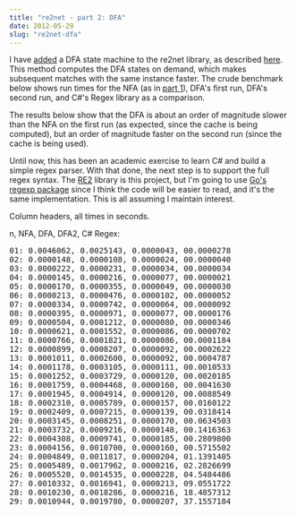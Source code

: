 ```yaml
---
title: "re2net - part 2: DFA"
date: 2012-05-29
slug: "re2net-dfa"
---
```


I have [added](https://github.com/mjibson/re2net/commit/4f5f274fb6299c703d70541af795918371f0bdd6) a DFA state machine to the re2net library, as described [here](http://swtch.com/~rsc/regexp/regexp1.html). This method computes the DFA states on demand, which makes subsequent matches with the same instance faster. The crude benchmark below shows run times for the NFA (as in [part 1](http://blog.mattjibson.com/2012/05/re2net---C-RE2-implementation-part-1)), DFA's first run, DFA's second run, and C#'s Regex library as a comparison.

The results below show that the DFA is about an order of magnitude slower than the NFA on the first run (as expected, since the cache is being computed), but an order of magnitude faster on the second run (since the cache is being used).

Until now, this has been an academic exercise to learn C# and build a simple regex parser. With that done, the next step is to support the full regex syntax. The [RE2](http://code.google.com/p/re2/) library is this project, but I'm going to use [Go's regexp package](http://code.google.com/p/go/source/browse/#hg%2Fsrc%2Fpkg%2Fregexp) since I think the code will be easier to read, and it's the same implementation. This is all assuming I maintain interest.

Column headers, all times in seconds.

n, NFA, DFA, DFA2, C# Regex:

<pre>
01: 0.0046062, 0.0025143, 0.0000043, 00.0000278
02: 0.0000148, 0.0000108, 0.0000024, 00.0000040
03: 0.0000222, 0.0000231, 0.0000034, 00.0000034
04: 0.0000145, 0.0000216, 0.0000077, 00.0000021
05: 0.0000170, 0.0000355, 0.0000049, 00.0000030
06: 0.0000213, 0.0000476, 0.0000102, 00.0000052
07: 0.0000334, 0.0000742, 0.0000064, 00.0000092
08: 0.0000395, 0.0000971, 0.0000077, 00.0000176
09: 0.0000504, 0.0001212, 0.0000080, 00.0000346
10: 0.0000621, 0.0001552, 0.0000086, 00.0000702
11: 0.0000766, 0.0001821, 0.0000086, 00.0001184
12: 0.0000899, 0.0008207, 0.0000092, 00.0002622
13: 0.0001011, 0.0002600, 0.0000092, 00.0004787
14: 0.0001178, 0.0003105, 0.0000111, 00.0010533
15: 0.0001252, 0.0003729, 0.0000120, 00.0020185
16: 0.0001759, 0.0004468, 0.0000160, 00.0041630
17: 0.0001945, 0.0004914, 0.0000120, 00.0088549
18: 0.0002310, 0.0005789, 0.0000157, 00.0160122
19: 0.0002409, 0.0007215, 0.0000139, 00.0318414
20: 0.0003145, 0.0008251, 0.0000170, 00.0634503
21: 0.0003732, 0.0009216, 0.0000148, 00.1416363
22: 0.0004308, 0.0009741, 0.0000185, 00.2809800
23: 0.0004156, 0.0010700, 0.0000160, 00.5715502
24: 0.0004849, 0.0011817, 0.0000204, 01.1391405
25: 0.0005489, 0.0017962, 0.0000216, 02.2826699
26: 0.0005520, 0.0014535, 0.0000228, 04.5484486
27: 0.0010332, 0.0016941, 0.0000213, 09.0551722
28: 0.0010230, 0.0018286, 0.0000216, 18.4857312
29: 0.0010944, 0.0019780, 0.0000207, 37.1557184
</pre>
